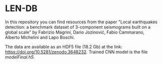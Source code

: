 # LEN-DB
In this repository you can find resources from the paper "Local earthquakes detection: a benchmark dataset of 3-component seismograms built on a global scale" by Fabrizio Magrini, Dario Jozinović, Fabio Cammarano, Alberto Michelini and Lapo Boschi.

The data are available as an HDF5 file (18.2 Gb) at the link: https://doi.org/10.5281/zenodo.3648232.
Trained CNN model is the file <i>modelFinal.h5</i>.

